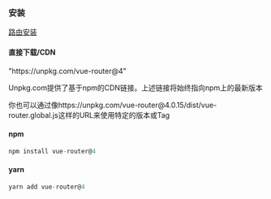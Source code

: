 ### 安装
[路由安装](https://router.vuejs.org/zh/installation.html)

#### 直接下载/CDN
<p>"https://unpkg.com/vue-router@4"</p>
<p>Unpkg.com提供了基于npm的CDN链接。上述链接将始终指向npm上的最新版本</p>
<p>你也可以通过像https://unpkg.com/vue-router@4.0.15/dist/vue-router.global.js这样的URL来使用特定的版本或Tag</p>

#### npm
```js
npm install vue-router@4
```
#### yarn

```js
yarn add vue-router@4
```
